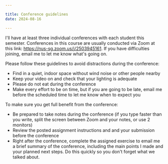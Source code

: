 ```yaml
---

title: Conference guidelines
date: 2024-08-16

---
```


I'll have at least three individual conferences with each student this semester. Conferences in this course are usually conducted via Zoom at this link: <https://nus-sg.zoom.us/j/2503945161>. If you have difficulties joining, email me to let me know what's going on.

Please follow these guidelines to avoid distractions during the conference:

- Find in a quiet, indoor space without wind noise or other people nearby
- Keep your video on and check that your lighting is adequate
- Please do not eat during the conference
- Make every effort to be on time, but if you are going to be late, email me before the scheduled time to let me know when to expect you

To make sure you get full benefit from the conference:

- Be prepared to take notes during the conference (if you type faster than you write, split the screen between Zoom and your notes, or use 2 monitors)
- Review the posted assignment instructions and and your submission before the conference
- Right after the conference, complete the assigned exercise to email me a brief summary of the conference, including the main points I made and your planned next steps. Do this quickly so you don't forget what we talked about.
